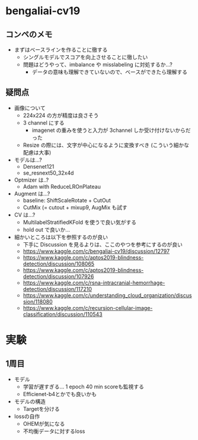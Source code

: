 # bengaliai-cv19

## コンペのメモ

- まずはベースラインを作ることに徹する
  - シングルモデルでスコアを向上させることに徹したい
  - 問題はどうやって、imbalance や misslabeling に対処するか...?
    - データの意味も理解できていないので、ベースができたら理解する

## 疑問点

- 画像について
  - 224x224 の方が精度は良さそう
  - 3 channel にする
    - imagenet の重みを使うと入力が 3channel しか受け付けないからだった
  - Resize の際には、文字が中心になるように変換すべき (こういう細かな配慮は大事)
- モデルは...?
  - Densenet121
  - se_resnext50_32x4d
- Optmizer は..?
  - Adam with ReduceLROnPlateau
- Augment は...?
  - baseline: ShiftScaleRotate + CutOut
  - CutMix (= cutout + mixup9, AugMix も試す
- CV は...?
  - MultilabelStratifiedKFold を使うで良い気がする
  - hold out で良いか...
- 細かいところは以下を参照するのが良い
  - 下手に Discussion を見るよりは、ここのやつを参考にするのが良い
  - https://www.kaggle.com/c/bengaliai-cv19/discussion/12797
  - https://www.kaggle.com/c/aptos2019-blindness-detection/discussion/108065
  - https://www.kaggle.com/c/aptos2019-blindness-detection/discussion/107926
  - https://www.kaggle.com/c/rsna-intracranial-hemorrhage-detection/discussion/117210
  - https://www.kaggle.com/c/understanding_cloud_organization/discussion/118080
  - https://www.kaggle.com/c/recursion-cellular-image-classification/discussion/110543

# 実験
## 1周目

- モデル
  - 学習が遅すぎる...
    1 epoch 40 min scoreも監視する
  - Efficienet-b4とかでも良いかも
- モデルの構造
  - Targetを分ける
- lossの自作
  - OHEMが気になる
  - 不均衡データに対するloss
